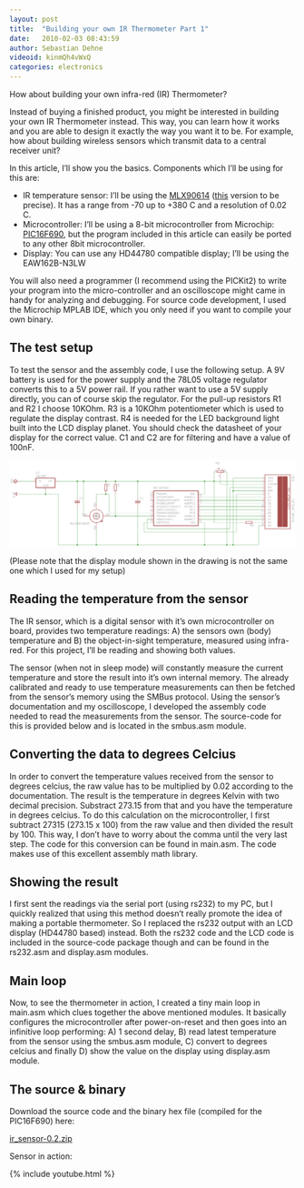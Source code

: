 ```yaml
---
layout: post
title:  "Building your own IR Thermometer Part 1"
date:   2010-02-03 08:43:59
author: Sebastian Dehne
videoid: kinmQh4vWxQ
categories: electronics
---
```


How about building your own infra-red (IR) Thermometer?

Instead of buying a finished product, you might be interested in building your own IR Thermometer instead. This way, 
you can learn how it works and you are able to design it exactly the way you want it to be. For example, how about 
building wireless sensors which transmit data to a central receiver unit?

In this article, I’ll show you the basics. Components which I’ll be using for this are:

* IR temperature sensor: I’ll be using the [MLX90614](http://www.melexis.com/Sensor-ICs-Infrared-and-Optical/Infrared-Thermometers/MLX90614-615.aspx) 
  ([this](http://search.digikey.com/scripts/DkSearch/dksus.dll?Detail&name=MLX90614ESF-AAA-ND) version to be precise). 
  It has a range from -70 up to +380 C and a resolution of 0.02 C.
* Microcontroller: I’ll be using a 8-bit microcontroller from Microchip: [PIC16F690](http://www.microchip.com/wwwproducts/Devices.aspx?product=PIC16F690), 
  but the program included in this article can easily be ported to any other 8bit microcontroller.
* Display: You can use any HD44780 compatible display; I’ll be using the EAW162B-N3LW

You will also need a programmer (I recommend using the PICKit2) to write your program into the micro-controller and an 
oscilloscope might came in handy for analyzing and debugging. For source code development, I used the Microchip MPLAB IDE, 
which you only need if you want to compile your own binary.

## The test setup

To test the sensor and the assembly code, I use the following setup. A 9V battery is used for the power supply and the 
78L05 voltage regulator converts this to a 5V power rail. If you rather want to use a 5V supply directly, you can of course 
skip the regulator. For the pull-up resistors R1 and R2 I choose 10KOhm. R3 is a 10KOhm potentiometer which is used to regulate 
the display contrast. R4 is needed for the LED background light built into the LCD display planet. You should check the datasheet 
of your display for the correct value. C1 and C2 are for filtering and have a value of 100nF.

<a href="/assets/images/ir_thermo/large/ir_sensor_prototype.png" data-lightbox="schematic" data-title="">
	<img src="/assets/images/ir_thermo/small/ir_sensor_prototype.png" alt="Schematic"/>
</a>

(Please note that the display module shown in the drawing is not the same one which I used for my setup)

## Reading the temperature from the sensor

The IR sensor, which is a digital sensor with it’s own microcontroller on board, provides two temperature readings: A) 
the sensors own (body) temperature and B) the object-in-sight temperature, measured using infra-red. For this project, 
I’ll be reading and showing both values.

The sensor (when not in sleep mode) will constantly measure the current temperature and store the result into it’s own 
internal memory. The already calibrated and ready to use temperature measurements can then be fetched from the sensor’s 
memory using the SMBus protocol. Using the sensor’s documentation and my oscilloscope, I developed the assembly code 
needed to read the measurements from the sensor. The source-code for this is provided below and is located in the 
smbus.asm module.

## Converting the data to degrees Celcius

In order to convert the temperature values received from the sensor to degrees celcius, the raw value has to be multiplied by 
0.02 according to the documentation. The result is the temperature in degrees Kelvin with two decimal precision. Substract 
273.15 from that and you have the temperature in degrees celcius. To do this calculation on the microcontroller, I first subtract 
27315 (273.15 x 100) from the raw value and then divided the result by 100. This way, I don’t have to worry about the comma until 
the very last step. The code for this conversion can be found in main.asm. The code makes use of this excellent assembly 
math library.

## Showing the result

I first sent the readings via the serial port (using rs232) to my PC, but I quickly realized that using this method 
doesn’t really promote the idea of making a portable thermometer. So I replaced the rs232 output with an LCD display 
(HD44780 based) instead. Both the rs232 code and the LCD code is included in the source-code package though and can be 
found in the rs232.asm and display.asm modules.

## Main loop

Now, to see the thermometer in action, I created a tiny main loop in main.asm which clues together the above mentioned 
modules. It basically configures the microcontroller after power-on-reset and then goes into an infinitive loop performing: 
A) 1 second delay, B) read latest temperature from the sensor using the smbus.asm module, C) convert to degrees celcius 
and finally D) show the value on the display using display.asm module.

## The source & binary

Download the source code and the binary hex file (compiled for the PIC16F690) here:

[ir_sensor-0.2.zip](/assets/download/ir_thermo/ir_sensor-0.2.zip)

Sensor in action:

{% include youtube.html %}